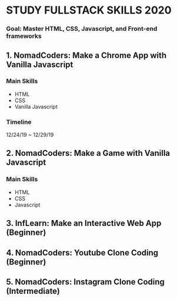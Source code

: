 # STUDY FULLSTACK SKILLS 2020
### Goal: Master HTML, CSS, Javascript, and Front-end frameworks

## 1. NomadCoders: Make a Chrome App with Vanilla Javascript 
### Main Skills
- HTML
- CSS
- Vanilla Javascript

### Timeline
12/24/19 ~ 12/29/19

## 2. NomadCoders: Make a Game with Vanilla Javascript
### Main Skills
- HTML
- CSS
- Javascript

## 3. InfLearn: Make an Interactive Web App (Beginner) 

## 4. NomadCoders: Youtube Clone Coding (Beginner)

## 5. NomadCoders: Instagram Clone Coding (Intermediate)
